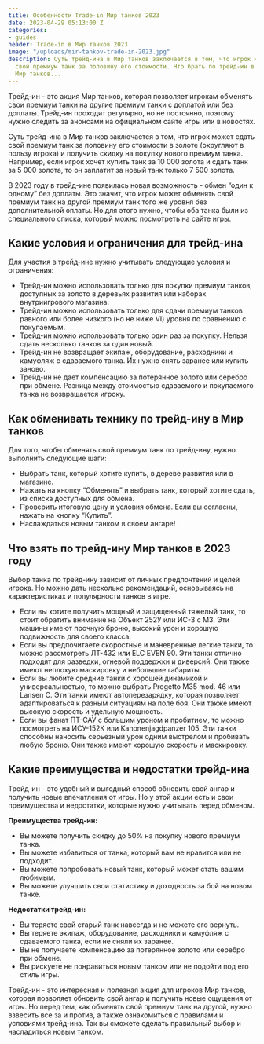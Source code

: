 ```yaml
---
title: Особенности Trade-in Мир танков 2023
date: 2023-04-29 05:13:00 Z
categories:
- guides
header: Trade-in в Мир танков 2023
image: "/uploads/mir-tankov-trade-in-2023.jpg"
description: Суть трейд-ина в Мир танков заключается в том, что игрок может сдать
  свой премиум танк за половину его стоимости. Что брать по трейд-ин в 2023 году в
  Мир танков...
---
```


Трейд-ин - это акция Мир танков, которая позволяет игрокам обменять свои премиум танки на другие премиум танки с доплатой или без доплаты. Трейд-ин проходит регулярно, но не постоянно, поэтому нужно следить за анонсами на официальном сайте игры или в новостях.

Суть трейд-ина в Мир танков заключается в том, что игрок может сдать свой премиум танк за половину его стоимости в золоте (округляют в пользу игрока) и получить скидку на покупку нового премиум танка. Например, если игрок хочет купить танк за 10 000 золота и сдать танк за 5 000 золота, то он заплатит за новый танк только 7 500 золота.

В 2023 году в трейд-ине появилась новая возможность - обмен “один к одному” без доплаты. Это значит, что игрок может обменять свой премиум танк на другой премиум танк того же уровня без дополнительной оплаты. Но для этого нужно, чтобы оба танка были из специального списка, который можно посмотреть на сайте игры.

Какие условия и ограничения для трейд-ина
-----------------------------------------

Для участия в трейд-ине нужно учитывать следующие условия и ограничения:

*   Трейд-ин можно использовать только для покупки премиум танков, доступных за золото в деревьях развития или наборах внутриигрового магазина.
*   Трейд-ин можно использовать только для сдачи премиум танков равного или более низкого (но не ниже VI) уровня по сравнению с покупаемым.
*   Трейд-ин можно использовать только один раз за покупку. Нельзя сдать несколько танков за один новый.
*   Трейд-ин не возвращает экипаж, оборудование, расходники и камуфляж с сдаваемого танка. Их нужно снять заранее или купить заново.
*   Трейд-ин не дает компенсацию за потерянное золото или серебро при обмене. Разница между стоимостью сдаваемого и покупаемого танка не возвращается игроку.

<!-- Yandex.RTB R-A-1959236-7 -->
<div id="yandex_rtb_R-A-1959236-7"></div>
<script>window.yaContextCb.push(()=>{
  Ya.Context.AdvManager.render({
    renderTo: 'yandex_rtb_R-A-1959236-7',
    blockId: 'R-A-1959236-7'
  })
})</script>

Как обменивать технику по трейд-ину в Мир танков
------------------------------------------------

Для того, чтобы обменять свой премиум танк по трейд-ину, нужно выполнить следующие шаги:

*   Выбрать танк, который хотите купить, в дереве развития или в магазине.
*   Нажать на кнопку “Обменять” и выбрать танк, который хотите сдать, из списка доступных для обмена.
*   Проверить итоговую цену и условия обмена. Если вы согласны, нажать на кнопку “Купить”.
*   Наслаждаться новым танком в своем ангаре!

Что взять по трейд-ину Мир танков в 2023 году
---------------------------------------------

Выбор танка по трейд-ину зависит от личных предпочтений и целей игрока. Но можно дать несколько рекомендаций, основываясь на характеристиках и популярности танков в игре.

*   Если вы хотите получить мощный и защищенный тяжелый танк, то стоит обратить внимание на Объект 252У или ИС-3 с МЗ. Эти машины имеют прочную броню, высокий урон и хорошую подвижность для своего класса.
*   Если вы предпочитаете скоростные и маневренные легкие танки, то можно рассмотреть ЛТ-432 или ELC EVEN 90. Эти танки отлично подходят для разведки, огневой поддержки и диверсий. Они также имеют неплохую маскировку и небольшие габариты.
*   Если вы любите средние танки с хорошей динамикой и универсальностью, то можно выбрать Progetto M35 mod. 46 или Lansen C. Эти танки имеют автоперезарядку, которая позволяет адаптироваться к разным ситуациям на поле боя. Они также имеют высокую скорость и удельную мощность.
*   Если вы фанат ПТ-САУ с большим уроном и пробитием, то можно посмотреть на ИСУ-152К или Kanonenjagdpanzer 105. Эти танки способны наносить серьезный урон одним выстрелом и пробивать любую броню. Они также имеют хорошую скорость и маскировку.

Какие преимущества и недостатки трейд-ина
-----------------------------------------

<!-- Yandex.RTB R-A-1959236-6 -->
<div id="yandex_rtb_R-A-1959236-6"></div>
<script>window.yaContextCb.push(()=>{
  Ya.Context.AdvManager.render({
    renderTo: 'yandex_rtb_R-A-1959236-6',
    blockId: 'R-A-1959236-6'
  })
})</script>

Трейд-ин - это удобный и выгодный способ обновить свой ангар и получить новые впечатления от игры. Но у этой акции есть и свои преимущества и недостатки, которые нужно учитывать перед обменом.

**Преимущества трейд-ин:**

*   Вы можете получить скидку до 50% на покупку нового премиум танка.
*   Вы можете избавиться от танка, который вам не нравится или не подходит.
*   Вы можете попробовать новый танк, который может стать вашим любимым.
*   Вы можете улучшить свои статистику и доходность за бой на новом танке.

**Недостатки трейд-ин:**

*   Вы теряете свой старый танк навсегда и не можете его вернуть.
*   Вы теряете экипаж, оборудование, расходники и камуфляж с сдаваемого танка, если не сняли их заранее.
*   Вы не получаете компенсацию за потерянное золото или серебро при обмене.
*   Вы рискуете не понравиться новым танком или не подойти под его стиль игры.

Трейд-ин - это интересная и полезная акция для игроков Мир танков, которая позволяет обновить свой ангар и получить новые ощущения от игры. Но перед тем, как обменять свой премиум танк на другой, нужно взвесить все за и против, а также ознакомиться с правилами и условиями трейд-ина. Так вы сможете сделать правильный выбор и насладиться новым танком.